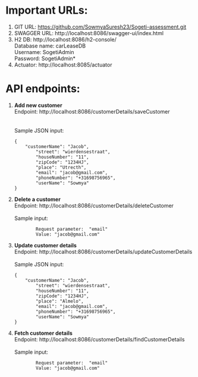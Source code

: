 
# Important URLs:
1.	GIT URL: https://github.com/SowmyaSuresh23/Sogeti-assessment.git
2.	SWAGGER URL: http://localhost:8086/swagger-ui/index.html
3.	H2 DB: http://localhost:8086/h2-console/<br />
Database name: carLeaseDB<br />
Username: SogetiAdmin<br />
Password: SogetiAdmin*
4.	Actuator: http://localhost:8085/actuator

# API endpoints:
1.	**Add new customer**<br />
					 Endpoint: http://localhost:8086/customerDetails/saveCustomer<br /><br />		
Sample JSON input: 
		
		{
			"customerName": "Jacob",
    			"street": "wierdensestraat",
    			"houseNumber": "11",
    			"zipCode": "1234HJ",
    			"place": "Utrecth",
    			"email": "jacob@gmail.com",
    			"phoneNumber": "+31698756965",
    			"userName": "Sowmya"
		}
		
	
		
2.	**Delete a customer** <br />
					 Endpoint: http://localhost:8086/customerDetails/deleteCustomer<br /><br />	
		Sample input: 
		
				Request parameter:  "email"
				Value: "jacob@gmail.com"
				
	
		
		
3.	**Update customer details**<br />
		Endpoint: http://localhost:8086/customerDetails/updateCustomerDetails<br /><br />
		Sample JSON input: 
		
		{
			"customerName": "Jacob",
    			"street": "wierdensestraat",
    			"houseNumber": "11",
    			"zipCode": "1234HJ",
    			"place": "Almelo",
    			"email": "jacob@gmail.com",
    			"phoneNumber": "+31698756965",
    			"userName": "Sowmya"
		}
		
		
	
		
		
4.	**Fetch customer details**<br />
		Endpoint: http://localhost:8086/customerDetails/findCustomerDetails<br /><br />
		Sample input:
		
		
				Request parameter:  "email"
				Value: "jacob@gmail.com"
				
		